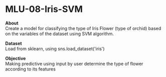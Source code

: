 # MLU-08-Iris-SVM

**About**<br>
Create a model for classifying the type of Iris Flower (type of orchid) based on the variables of the dataset using SVM algorithm.

**Dataset**<br>
Load from sklearn, using sns.load_dataset('iris')

**Objective**<br>
Making predictive using input by user determine the type of flower according to its features
